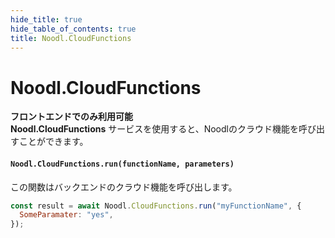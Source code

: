 ```yaml
---
hide_title: true
hide_table_of_contents: true
title: Noodl.CloudFunctions
---
```


# Noodl.CloudFunctions

**フロントエンドでのみ利用可能**  
**Noodl.CloudFunctions** サービスを使用すると、Noodlのクラウド機能を呼び出すことができます。

#### **`Noodl.CloudFunctions.run(functionName, parameters)`**  
この関数はバックエンドのクラウド機能を呼び出します。

```javascript
const result = await Noodl.CloudFunctions.run("myFunctionName", {
  SomeParamater: "yes",
});
```